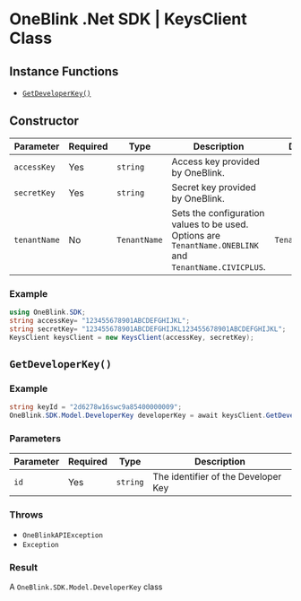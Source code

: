 # OneBlink .Net SDK | KeysClient Class

## Instance Functions

- [`GetDeveloperKey()`](#getdeveloperkey)

## Constructor

| Parameter    | Required | Type         | Description                                                                                             | Default Value         |
| ------------ | -------- | ------------ | ------------------------------------------------------------------------------------------------------- | --------------------- |
| `accessKey`  | Yes      | `string`     | Access key provided by OneBlink.                                                                        |                       |
| `secretKey`  | Yes      | `string`     | Secret key provided by OneBlink.                                                                        |                       |
| `tenantName` | No       | `TenantName` | Sets the configuration values to be used. Options are `TenantName.ONEBLINK` and `TenantName.CIVICPLUS`. | `TenantName.ONEBLINK` |

### Example

```c#
using OneBlink.SDK;
string accessKey= "123455678901ABCDEFGHIJKL";
string secretKey= "123455678901ABCDEFGHIJKL123455678901ABCDEFGHIJKL";
KeysClient keysClient = new KeysClient(accessKey, secretKey);
```

## `GetDeveloperKey()`

### Example

```c#
string keyId = "2d6278w16swc9a85400000009";
OneBlink.SDK.Model.DeveloperKey developerKey = await keysClient.GetDeveloperKey(keyId);
```

### Parameters

| Parameter | Required | Type     | Description                         |
| --------- | -------- | -------- | ----------------------------------- |
| `id`      | Yes      | `string` | The identifier of the Developer Key |

### Throws

- `OneBlinkAPIException`
- `Exception`

### Result

A `OneBlink.SDK.Model.DeveloperKey` class

